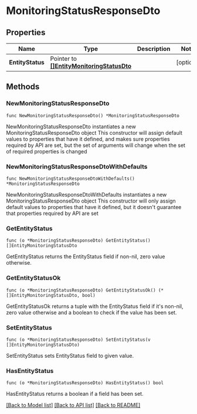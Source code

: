 # MonitoringStatusResponseDto

## Properties

Name | Type | Description | Notes
------------ | ------------- | ------------- | -------------
**EntityStatus** | Pointer to [**[]EntityMonitoringStatusDto**](EntityMonitoringStatusDto.md) |  | [optional] 

## Methods

### NewMonitoringStatusResponseDto

`func NewMonitoringStatusResponseDto() *MonitoringStatusResponseDto`

NewMonitoringStatusResponseDto instantiates a new MonitoringStatusResponseDto object
This constructor will assign default values to properties that have it defined,
and makes sure properties required by API are set, but the set of arguments
will change when the set of required properties is changed

### NewMonitoringStatusResponseDtoWithDefaults

`func NewMonitoringStatusResponseDtoWithDefaults() *MonitoringStatusResponseDto`

NewMonitoringStatusResponseDtoWithDefaults instantiates a new MonitoringStatusResponseDto object
This constructor will only assign default values to properties that have it defined,
but it doesn't guarantee that properties required by API are set

### GetEntityStatus

`func (o *MonitoringStatusResponseDto) GetEntityStatus() []EntityMonitoringStatusDto`

GetEntityStatus returns the EntityStatus field if non-nil, zero value otherwise.

### GetEntityStatusOk

`func (o *MonitoringStatusResponseDto) GetEntityStatusOk() (*[]EntityMonitoringStatusDto, bool)`

GetEntityStatusOk returns a tuple with the EntityStatus field if it's non-nil, zero value otherwise
and a boolean to check if the value has been set.

### SetEntityStatus

`func (o *MonitoringStatusResponseDto) SetEntityStatus(v []EntityMonitoringStatusDto)`

SetEntityStatus sets EntityStatus field to given value.

### HasEntityStatus

`func (o *MonitoringStatusResponseDto) HasEntityStatus() bool`

HasEntityStatus returns a boolean if a field has been set.


[[Back to Model list]](../README.md#documentation-for-models) [[Back to API list]](../README.md#documentation-for-api-endpoints) [[Back to README]](../README.md)


